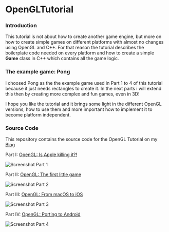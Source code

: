 # OpenGLTutorial

### Introduction
This tutorial is not about how to create another game engine, but more on how to create simple games on different
platforms with almost no changes using OpenGL and C++.
For that reason the tutorial describes the boilerplate code needed on every platform and how to create a simple
**Game** class in C++ which contains all the game logic.


### The example game: Pong
I choosed Pong as the the  example game used in Part 1 to 4 of this tutorial because it just needs rectangles
to create it. In the next parts i will extend this then by creating more complex and fun games, even in 3D!

I hope you like the tutorial and it brings some light in the different OpenGL versions, how to use them and more important
how to implement it to become platform independent.


### Source Code
This repository contains the source code for the OpenGL Tutorial on my [Blog](http://www.rogerboesch.com/)

Part I: [OpenGL: Is Apple killing it?!](http://www.rogerboesch.com/posts/opengl-on-macos.html)


![Screenshot Part 1](http://www.rogerboesch.com/images/opengl-on-macos-I-1.png  )


Part II: [OpenGL: The first little game](http://www.rogerboesch.com/posts/opengl-game.html)


![Screenshot Part 2](http://www.rogerboesch.com/images/opengl-pong.gif)


Part III: [OpenGL: From macOS to iOS](http://www.rogerboesch.com/posts/opengl-game-ios.html)


![Screenshot Part 3](http://www.rogerboesch.com/images/opengl-pong-ios.gif)


Part IV: [OpenGL: Porting to Android](http://www.rogerboesch.com/posts/opengl-game-android.html)


![Screenshot Part 4](http://www.rogerboesch.com/images/opengl-pong-android.gif)
